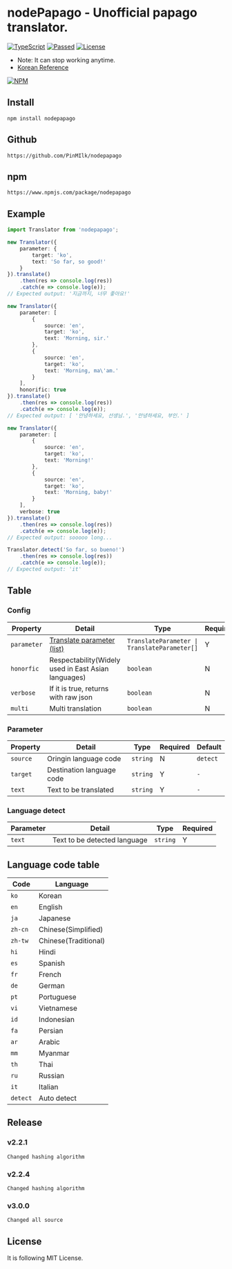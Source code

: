 # nodePapago - Unofficial papago translator.
[![TypeScript](https://img.shields.io/badge/Built%20with-Typescript-informational?logo=typescript)](https://www.typescriptlang.org/)
[![Passed](https://img.shields.io/badge/Build-Passed-success)](#)
[![License](https://img.shields.io/github/license/pinmilk/nodepapago)](#)
- Note: It can stop working anytime.
- [Korean Reference](./README.ko.md)

[![NPM](https://nodei.co/npm/nodepapago.png?downloads=true&downloadRank=true&stars=true)](https://nodei.co/npm/nodepapago/)

## Install
```
npm install nodepapago
```
## Github
`https://github.com/PinMIlk/nodepapago`
## npm
`https://www.npmjs.com/package/nodepapago`
## Example
```typescript
import Translator from 'nodepapago';

new Translator({
    parameter: {
        target: 'ko',
        text: 'So far, so good!'
    }
}).translate()
    .then(res => console.log(res))
    .catch(e => console.log(e));
// Expected output: '지금까지, 너무 좋아요!'

new Translator({
    parameter: [
        {
            source: 'en',
            target: 'ko',
            text: 'Morning, sir.'
        },
        {
            source: 'en',
            target: 'ko',
            text: 'Morning, ma\'am.'
        }
    ],
    honorific: true
}).translate()
    .then(res => console.log(res))
    .catch(e => console.log(e));
// Expected output: [ '안녕하세요, 선생님.', '안녕하세요, 부인.' ]

new Translator({
    parameter: [
        {
            source: 'en',
            target: 'ko',
            text: 'Morning!'
        },
        {
            source: 'en',
            target: 'ko',
            text: 'Morning, baby!'
        }
    ],
    verbose: true
}).translate()
    .then(res => console.log(res))
    .catch(e => console.log(e));
// Expected output: sooooo long...

Translator.detect('So far, so bueno!')
    .then(res => console.log(res))
    .catch(e => console.log(e));
// Expected output: 'it'
```
## Table
### Config
| Property | Detail | Type | Required | Default |
| ---- | ---- | ---- | ---- | ---- |
| `parameter` | [Translate parameter (list)](#Parameter) | `TranslateParameter \| TranslateParameter[]` | Y | `-` |
| `honorfic` | Respectability(Widely used in East Asian languages) | `boolean` | N | `false` |
| `verbose` | If it is true, returns with raw json | `boolean` | N | `false` |
| `multi` | Multi translation | `boolean` | N | `false` |
### Parameter
| Property | Detail | Type | Required | Default |
| ---- | ---- | ---- | ---- | ---- |
| `source` | Oringin language code | `string` | N | `detect` |
| `target` | Destination language code | `string` | Y | `-` |
| `text` | Text to be translated | `string` | Y | `-` |
### Language detect
| Parameter | Detail | Type | Required |
| ---- | ---- | ---- | ---- |
| `text` | Text to be detected language | `string` | Y |
## Language code table
| Code | Language |
|----|----|
| `ko` | Korean |
| `en` | English |
| `ja` | Japanese |
| `zh-cn` | Chinese(Simplified) |
| `zh-tw` | Chinese(Traditional) |
| `hi` | Hindi |
| `es` | Spanish |
| `fr` | French |
| `de` | German |
| `pt` | Portuguese |
| `vi` | Vietnamese |
| `id` | Indonesian |
| `fa` | Persian |
| `ar` | Arabic |
| `mm` | Myanmar |
| `th` | Thai |
| `ru` | Russian |
| `it` | Italian |
| `detect` | Auto detect |
## Release
### v2.2.1
`Changed hashing algorithm`
### v2.2.4
`Changed hashing algorithm`
### v3.0.0
`Changed all source`
## License
It is following MIT License.